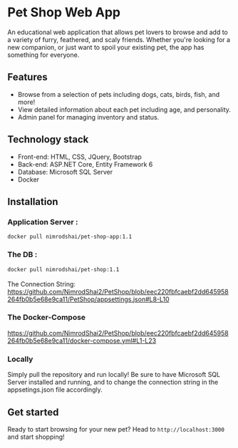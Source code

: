 # Pet Shop Web App

An educational web application that allows pet lovers to browse and add to a variety of furry, feathered, and scaly friends. Whether you're looking for a new companion, or just want to spoil your existing pet, the app has something for everyone.

## Features
- Browse from a selection of pets including dogs, cats, birds, fish, and more!
- View detailed information about each pet including age, and personality.
- Admin panel for managing inventory and status.

## Technology stack
- Front-end: HTML, CSS, JQuery, Bootstrap
- Back-end: ASP.NET Core, Entity Framework 6
- Database: Microsoft SQL Server
- Docker

## Installation


### Application Server :
`
docker pull nimrodshai/pet-shop-app:1.1
`
### The DB :
`
docker pull nimrodshai/pet-shop:1.1
`
<br>
<br>
The Connection String:
https://github.com/NimrodShai2/PetShop/blob/eec220fbfcaebf2dd645958264fb0b5e68e9ca11/PetShop/appsettings.json#L8-L10

### The Docker-Compose
https://github.com/NimrodShai2/PetShop/blob/eec220fbfcaebf2dd645958264fb0b5e68e9ca11/docker-compose.yml#L1-L23

### Locally
Simply pull the repository and run locally! Be sure to have Microsoft SQL Server installed and running, and to change the connection string in the appsetings.json file accordingly.


## Get started
Ready to start browsing for your new pet? Head to `http://localhost:3000` and start shopping!

